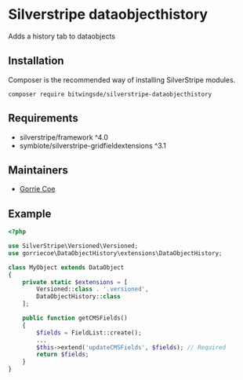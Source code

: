 # Silverstripe dataobjecthistory
Adds a history tab to dataobjects

## Installation
Composer is the recommended way of installing SilverStripe modules.
```
composer require bitwingsde/silverstripe-dataobjecthistory
```

## Requirements

- silverstripe/framework ^4.0
- symbiote/silverstripe-gridfieldextensions ^3.1

## Maintainers

- [Gorrie Coe](https://github.com/gorriecoe)

## Example

```php
<?php

use SilverStripe\Versioned\Versioned;
use gorriecoe\DataObjectHistory\extensions\DataObjectHistory;

class MyObject extends DataObject
{
    private static $extensions = [
        Versioned::class . '.versioned',
        DataObjectHistory::class
    ];

    public function getCMSFields()
    {
        $fields = FieldList::create();
        ...
        $this->extend('updateCMSFields', $fields); // Required
        return $fields;
    }
}
```

